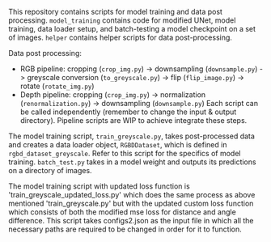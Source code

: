 This repository contains scripts for model training and data post processing.
`model_training` contains code for modified UNet, model training, data loader setup, and batch-testing a model checkpoint on a set of images.
`helper` contains helper scripts for data post-processing.

Data post processing:
- RGB pipeline: cropping (`crop_img.py`) -> downsampling (`downsample.py`) -> greyscale conversion (`to_greyscale.py`) -> flip (`flip_image.py`) -> rotate (`rotate_img.py`)
- Depth pipeline: cropping (`crop_img.py`) -> normalization (`renormalization.py`) -> downsampling (`downsample.py`)
Each script can be called independently (remember to change the input & output directory). Pipeline scripts are WIP to achieve integrate these steps.

The model training script, `train_greyscale.py`, takes post-processed data and creates a data loader object, `RGBDDataset`, which is defined in `rgbd_dataset_greyscale`. Refer to this script for the specifics of model training.
`batch_test.py` takes in a model weight and outputs its predictions on a directory of images. 

The model training script with updated loss function is 'train_greyscale_updated_loss.py' which does the same process as above mentioned 'train_greyscale.py' but with the updated custom loss function which consists of both the modified mse loss for distance and angle difference. This script takes configs2.json as the input file in which all the necessary paths are required to be changed in order for it to function.
